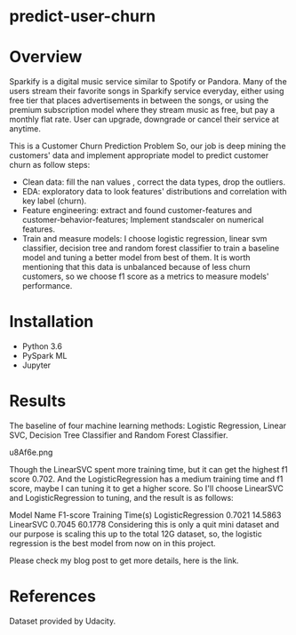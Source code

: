 # predict-user-churn

# Overview
Sparkify is a digital music service similar to Spotify or Pandora. Many of the users stream their favorite songs in Sparkify service everyday, either using free tier that places advertisements in between the songs, or using the premium subscription model where they stream music as free, but pay a monthly flat rate. User can upgrade, downgrade or cancel their service at anytime.

This is a Customer Churn Prediction Problem
So, our job is deep mining the customers' data and implement appropriate model to predict customer churn as follow steps:

* Clean data: fill the nan values , correct the data types, drop the outliers.
* EDA: exploratory data to look features' distributions and correlation with key label (churn).
* Feature engineering: extract and found customer-features and customer-behavior-features; Implement standscaler on numerical features.
* Train and measure models: I choose logistic regression, linear svm classifier, decision tree and random forest classifier to train a baseline model and tuning a better model from best of them. It is worth mentioning that this data is unbalanced because of less churn customers, so we choose f1 score as a metrics to measure models' performance.

# Installation
* Python 3.6
* PySpark ML
* Jupyter

# Results
The baseline of four machine learning methods: Logistic Regression, Linear SVC, Decision Tree Classifier and Random Forest Classifier.

u8Af6e.png

Though the LinearSVC spent more training time, but it can get the highest f1 score 0.702. And the LogisticRegression has a medium training time and f1 score, maybe I can tuning it to get a higher score. So I'll choose LinearSVC and LogisticRegression to tuning, and the result is as follows:

Model Name	F1-score	Training Time(s)
LogisticRegression	0.7021	14.5863
LinearSVC	0.7045	60.1778
Considering this is only a quit mini dataset and our purpose is scaling this up to the total 12G dataset, so, the logistic regression is the best model from now on in this project.

Please check my blog post to get more details, here is the link.

# References
Dataset provided by Udacity.
